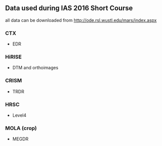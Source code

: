 ## Data used during IAS 2016 Short Course

all data can be downloaded from http://ode.rsl.wustl.edu/mars/index.aspx 

### CTX

* EDR

### HiRISE

* DTM and orthoimages

### CRISM

* TRDR

### HRSC

* Level4

### MOLA (crop)

* MEGDR
